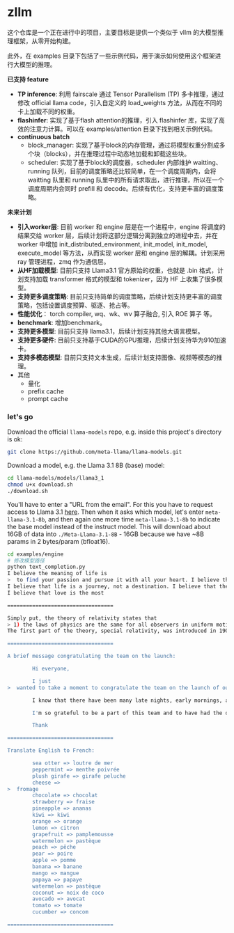 # zllm

这个仓库是一个正在进行中的项目，主要目标是提供一个类似于 vllm 的大模型推理框架，从零开始构建。

此外，在 examples 目录下包括了一些示例代码，用于演示如何使用这个框架进行大模型的推理。


**已支持 feature**

- **TP inference**: 利用 fairscale 通过 Tensor Parallelism (TP) 多卡推理，通过修改 official llama code，引入自定义的 load_weights 方法，从而在不同的卡上加载不同的权重。
- **flashinfer**: 实现了基于flash attention的推理，引入 flashinfer 库，实现了高效的注意力计算。可以在 examples/attention 目录下找到相关示例代码。
- **continuous batch**
  - block_manager: 实现了基于block的内存管理，通过将模型权重分割成多个块（blocks），并在推理过程中动态地加载和卸载这些块。
  - scheduler: 实现了基于block的调度器，scheduler 内部维护 waitting、running 队列，目前的调度策略还比较简单，在一个调度周期内，会将 waitting 队里和 running 队里中的所有请求取出，进行推理，所以在一个调度周期内会同时 prefill 和 decode。后续有优化，支持更丰富的调度策略。

**未来计划**

- **引入worker层**: 目前 worker 和 engine 层是在一个进程中，engine 将调度的结果交给 worker 层，后续计划将这部分逻辑分离到独立的进程中去，并在 worker 中增加 init_distributed_environment, init_model, init_model, execute_model 等方法，从而实现 worker 层和 engine 层的解耦。计划采用 ray 管理进程，zmq 作为通信层。
- **从HF加载模型**: 目前只支持 Llama3.1 官方原始的权重，也就是 .bin 格式，计划支持加载 transformer 格式的模型和 tokenizer，因为 HF 上收集了很多模型。
- **支持更多调度策略**: 目前只支持简单的调度策略，后续计划支持更丰富的调度策略，包括设置调度预算、驱逐、抢占等。
- **性能优化**： torch compiler, wq、wk、wv 算子融合, 引入 ROE 算子 等。
- **benchmark**: 增加benchmark。
- **支持更多模型**: 目前只支持 llama3.1，后续计划支持其他大语言模型。
- **支持更多硬件**: 目前只支持基于CUDA的GPU推理，后续计划支持华为910加速卡。
- **支持多模态模型**: 目前只支持文本生成，后续计划支持图像、视频等模态的推理。
- 其他
  - 量化
  - prefix cache
  - prompt cache



### let's go

Download the official `llama-models` repo, e.g. inside this project's directory is ok:

```bash
git clone https://github.com/meta-llama/llama-models.git
```

Download a model, e.g. the Llama 3.1 8B (base) model:

```bash
cd llama-models/models/llama3_1
chmod u+x download.sh
./download.sh
```

You'll have to enter a "URL from the email". For this you have to request access to Llama 3.1 [here](https://llama.meta.com/llama-downloads/). Then when it asks which model, let's enter `meta-llama-3.1-8b`, and then again one more time `meta-llama-3.1-8b` to indicate the base model instead of the instruct model. This will download about 16GB of data into `./Meta-Llama-3.1-8B` - 16GB because we have ~8B params in 2 bytes/param (bfloat16).

```bash
cd examples/engine
# 修改模型路径
python text_completion.py
I believe the meaning of life is
>  to find your passion and pursue it with all your heart. I believe that life is too short to waste time on things that don't bring you joy. I believe that everyone has a unique purpose and that it's our job to discover what that is and live it out.
I believe that life is a journey, not a destination. I believe that the journey is just as important as the destination, and that the experiences we have along the way shape us into the people we are meant to be. I believe that we should take risks, try new things, and push ourselves outside of our comfort zones.
I believe that love is the most

==================================

Simply put, the theory of relativity states that 
> 1) the laws of physics are the same for all observers in uniform motion relative to one another and 2) the speed of light is always constant, regardless of the motion of the observer or the source of light. This theory was developed by Albert Einstein in the early 20th century and has been widely accepted as a fundamental principle of modern physics.
The first part of the theory, special relativity, was introduced in 1905 and posits that the laws of physics are the same for all observers in uniform motion relative to one another. This means that time and space are relative, and their measurement depends on the observer's frame

==================================

A brief message congratulating the team on the launch:

        Hi everyone,

        I just 
>  wanted to take a moment to congratulate the team on the launch of our new product. It's been a long and challenging journey, but the end result is truly something to be proud of.

        I know that there have been many late nights, early mornings, and countless cups of coffee consumed along the way. But it's all been worth it to see our vision come to life.

        I'm so grateful to be a part of this team and to have had the opportunity to work alongside such talented and dedicated individuals. Your hard work and commitment have not gone unnoticed, and I'm honored to be a part of this team.

        Thank

==================================

Translate English to French:

        sea otter => loutre de mer
        peppermint => menthe poivrée
        plush girafe => girafe peluche
        cheese =>
>  fromage
        chocolate => chocolat
        strawberry => fraise
        pineapple => ananas
        kiwi => kiwi
        orange => orange
        lemon => citron
        grapefruit => pamplemousse
        watermelon => pastèque
        peach => pêche
        pear => poire
        apple => pomme
        banana => banane
        mango => mangue
        papaya => papaye
        watermelon => pastèque
        coconut => noix de coco
        avocado => avocat
        tomato => tomate
        cucumber => concom

==================================
```
